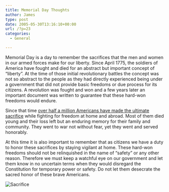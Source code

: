 ```yaml
---
title: Memorial Day Thoughts
author: James
type: post
date: 2005-05-30T13:16:10+00:00
url: /?p=23
categories:
  - General

---
```

Memorial Day is a day to remember the sacrifices that the men and women in our armed forces make for our liberty. Since April 1775, the soldiers of America have fought and died for an abstract but important concept of &#8220;liberty&#8221;. At the time of those initial revolutionary battles the concept was not so abstract to the people as they had directly experienced being under a government that did not provide basic freedoms or due process for its citizens. A revolution was fought and won and a few years later an important document was written to guarantee that these hard-won freedoms would endure.

Since that time [over half a million Americans have made the ultimate sacrifice][1] while fighting for freedom at home and abroad. Most of them died young and their loss left but an enduring memory for their family and community. They went to war not without fear, yet they went and served honorably.

At this time it is also important to remember that as citizens we have a duty to honor these sacrifices by staying vigilant at home. These hard-won freedoms should not be relinquished in the name of &#8220;safety&#8221; or any other reason. Therefore we must keep a watchful eye on our government and let them know in no uncertain terms when they would disregard the Constitution for temporary power or safety. Do not let them desecrate the sacred honor of these brave Americans.

![Sacrifice][2]

 [1]: http://www.infoplease.com/ipa/A0004615.html
 [2]: images/sacrifice.jpg